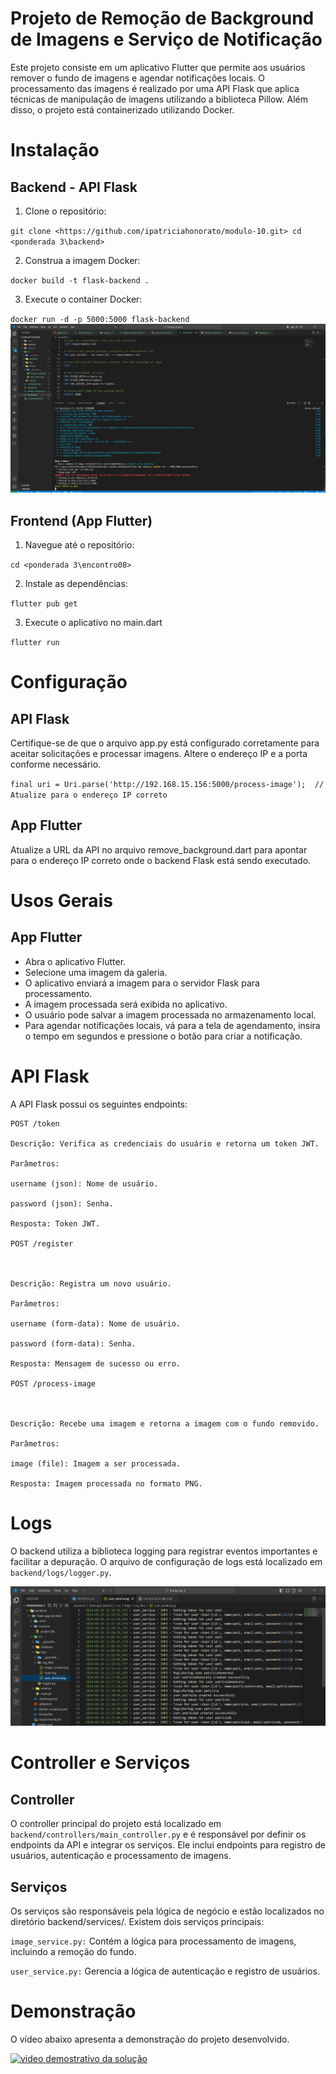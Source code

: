 # Projeto de Remoção de Background de Imagens e Serviço de Notificação

Este projeto consiste em um aplicativo Flutter que permite aos usuários remover o fundo de imagens e agendar notificações locais. O processamento das imagens é realizado por uma API Flask que aplica técnicas de manipulação de imagens utilizando a biblioteca Pillow. Além disso, o projeto está containerizado utilizando Docker.

# Instalação

## Backend - API Flask

1. Clone o repositório:

``
    git clone <https://github.com/ipatriciahonorato/modulo-10.git>
    cd <ponderada 3\backend>
``

2. Construa a imagem Docker:

``
docker build -t flask-backend .
``

3. Execute o container Docker:

``
docker run -d -p 5000:5000 flask-backend
``
![logs](../Ponderada%203/imgs/docker.png)

## Frontend (App Flutter)

1. Navegue até o repositório:

``
    cd <ponderada 3\encontro08>
``

2. Instale as dependências:

``
flutter pub get
``

3. Execute o aplicativo no main.dart

``
flutter run
``

# Configuração

## API Flask

Certifique-se de que o arquivo app.py está configurado corretamente para aceitar solicitações e processar imagens. Altere o endereço IP e a porta conforme necessário.

``
final uri = Uri.parse('http://192.168.15.156:5000/process-image');  // Atualize para o endereço IP correto
``

## App Flutter

Atualize a URL da API no arquivo remove_background.dart para apontar para o endereço IP correto onde o backend Flask está sendo executado.

# Usos Gerais

## App Flutter

- Abra o aplicativo Flutter.
- Selecione uma imagem da galeria.
- O aplicativo enviará a imagem para o servidor Flask para processamento.
- A imagem processada será exibida no aplicativo.
- O usuário pode salvar a imagem processada no armazenamento local.
- Para agendar notificações locais, vá para a tela de agendamento, insira o tempo em segundos e pressione o botão para criar a notificação.

# API Flask
A API Flask possui os seguintes endpoints:

    POST /token
    
    Descrição: Verifica as credenciais do usuário e retorna um token JWT.
    
    Parâmetros:
    
    username (json): Nome de usuário.
    
    password (json): Senha.
    
    Resposta: Token JWT.
    
    POST /register
    
      
    
    Descrição: Registra um novo usuário.
    
    Parâmetros:
    
    username (form-data): Nome de usuário.
    
    password (form-data): Senha.
    
    Resposta: Mensagem de sucesso ou erro.
    
    POST /process-image
    
      
    
    Descrição: Recebe uma imagem e retorna a imagem com o fundo removido.
    
    Parâmetros:
    
    image (file): Imagem a ser processada.
    
    Resposta: Imagem processada no formato PNG.

# Logs
O backend utiliza a biblioteca logging para registrar eventos importantes e facilitar a depuração. O arquivo de configuração de logs está localizado em ``backend/logs/logger.py``.

![logs](../Ponderada%203/imgs/logs.png)

# Controller e Serviços

## Controller
O controller principal do projeto está localizado em ``backend/controllers/main_controller.py`` e é responsável por definir os endpoints da API e integrar os serviços. Ele inclui endpoints para registro de usuários, autenticação e processamento de imagens.

## Serviços
Os serviços são responsáveis pela lógica de negócio e estão localizados no diretório backend/services/. Existem dois serviços principais:

``image_service.py:`` Contém a lógica para processamento de imagens, incluindo a remoção do fundo.

``user_service.py:`` Gerencia a lógica de autenticação e registro de usuários.

# Demonstração

O vídeo abaixo apresenta a demonstração do projeto desenvolvido.

[![video demostrativo da solução](https://i3.ytimg.com/vi/o9Kcp8vYQ0s/maxresdefault.jpg)](https://youtu.be/o9Kcp8vYQ0s)